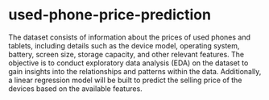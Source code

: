 # used-phone-price-prediction

The dataset consists of information about the prices of used phones and tablets, including details such as the device model, operating system, battery, screen size, storage capacity, and other relevant features. The objective is to conduct exploratory data analysis (EDA) on the dataset to gain insights into the relationships and patterns within the data. Additionally, a linear regression model will be built to predict the selling price of the devices based on the available features.
